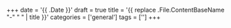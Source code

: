 +++
date = '{{ .Date }}'
draft = true
title = '{{ replace .File.ContentBaseName "-" " " | title }}'
categories = ['general']
tags = ['']
+++
